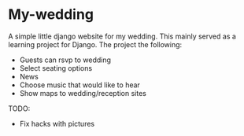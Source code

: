 # My-wedding
A simple little django website for my wedding. This mainly served as a learning project for Django.
The project the following:
- Guests can rsvp to wedding
- Select seating options
- News
- Choose music that would like to hear
- Show maps to wedding/reception sites

TODO:
- Fix hacks with pictures
